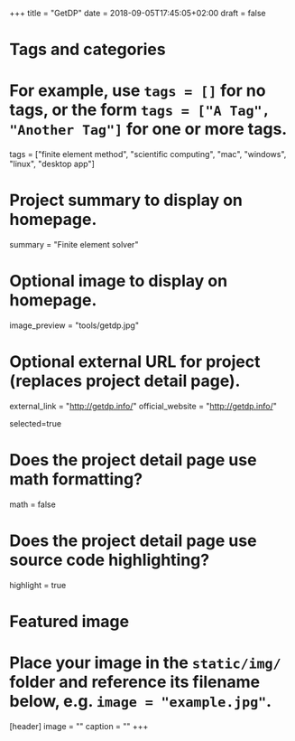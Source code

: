 +++
title = "GetDP"
date = 2018-09-05T17:45:05+02:00
draft = false

# Tags and categories
# For example, use `tags = []` for no tags, or the form `tags = ["A Tag", "Another Tag"]` for one or more tags.
tags = ["finite element method", "scientific computing", "mac", "windows", "linux", "desktop app"]

# Project summary to display on homepage.
summary = "Finite element solver"

# Optional image to display on homepage.
image_preview = "tools/getdp.jpg"

# Optional external URL for project (replaces project detail page).
external_link = "http://getdp.info/"
official_website = "http://getdp.info/"

selected=true

# Does the project detail page use math formatting?
math = false

# Does the project detail page use source code highlighting?
highlight = true


# Featured image
# Place your image in the `static/img/` folder and reference its filename below, e.g. `image = "example.jpg"`.
[header]
image = ""
caption = ""
+++
